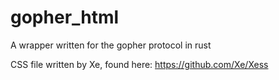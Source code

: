 # gopher_html
A wrapper written for the gopher protocol in rust

CSS file written by Xe, found here:
https://github.com/Xe/Xess
